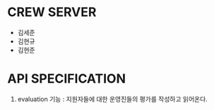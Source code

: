 # CREW SERVER

- 김세준
- 김현규
- 김현준



# API SPECIFICATION

1. evaluation 
 기능 : 지원자들에 대한 운영진들의 평가를 작성하고 읽어온다.
 